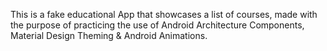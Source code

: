 This is a fake educational App that showcases a list of courses, made with the purpose of practicing
the use of Android Architecture Components, Material Design Theming & Android Animations.
